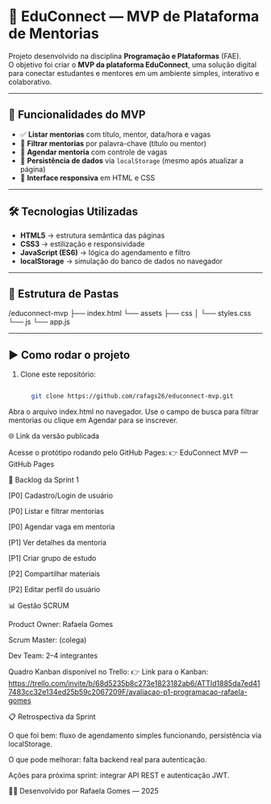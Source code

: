 # 🚀 EduConnect — MVP de Plataforma de Mentorias

Projeto desenvolvido na disciplina **Programação e Plataformas** (FAE).  
O objetivo foi criar o **MVP da plataforma EduConnect**, uma solução digital para conectar estudantes e mentores em um ambiente simples, interativo e colaborativo.  

---

## 📌 Funcionalidades do MVP
- ✅ **Listar mentorias** com título, mentor, data/hora e vagas  
- 🔎 **Filtrar mentorias** por palavra-chave (título ou mentor)  
- 📝 **Agendar mentoria** com controle de vagas  
- 💾 **Persistência de dados** via `localStorage` (mesmo após atualizar a página)  
- 📱 **Interface responsiva** em HTML e CSS  

---

## 🛠️ Tecnologias Utilizadas
- **HTML5** → estrutura semântica das páginas  
- **CSS3** → estilização e responsividade  
- **JavaScript (ES6)** → lógica do agendamento e filtro  
- **localStorage** → simulação do banco de dados no navegador  

---

## 📂 Estrutura de Pastas
/educonnect-mvp
├── index.html
└── assets
├── css
│ └── styles.css
└── js
└── app.js

---

## ▶️ Como rodar o projeto
1. Clone este repositório:
   
   ```bash
   
      git clone https://github.com/rafags26/educonnect-mvp.git

Abra o arquivo index.html no navegador.
Use o campo de busca para filtrar mentorias ou clique em Agendar para se inscrever.

🌐 Link da versão publicada

Acesse o protótipo rodando pelo GitHub Pages:
👉 EduConnect MVP — GitHub Pages

📌 Backlog da Sprint 1

[P0] Cadastro/Login de usuário

[P0] Listar e filtrar mentorias

[P0] Agendar vaga em mentoria

[P1] Ver detalhes da mentoria

[P1] Criar grupo de estudo

[P2] Compartilhar materiais

[P2] Editar perfil do usuário

📊 Gestão SCRUM

Product Owner: Rafaela Gomes

Scrum Master: (colega)

Dev Team: 2–4 integrantes

Quadro Kanban disponível no Trello:
👉 Link para o Kanban: https://trello.com/invite/b/68d5235b8c273e1823182ab6/ATTId1885da7ed417483cc32e134ed25b59c2067209F/avaliacao-p1-programacao-rafaela-gomes

📋 Retrospectiva da Sprint

O que foi bem: fluxo de agendamento simples funcionando, persistência via localStorage.

O que pode melhorar: falta backend real para autenticação.

Ações para próxima sprint: integrar API REST e autenticação JWT.

👩‍💻 Desenvolvido por Rafaela Gomes — 2025

   
